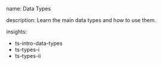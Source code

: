 name: Data Types

description: Learn the main data types and how to use them.

insights:
  - ts-intro-data-types
  - ts-types-i
  - ts-types-ii